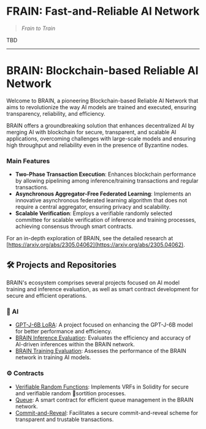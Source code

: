 # FRAIN: Fast-and-Reliable AI Network

> _Frain to Train_

TBD

---

# BRAIN: Blockchain-based Reliable AI Network

Welcome to BRAIN, a pioneering Blockchain-based Reliable AI Network that aims to revolutionize the way AI models are trained and executed, ensuring transparency, reliability, and efficiency.

BRAIN offers a groundbreaking solution that enhances decentralized AI by merging AI with blockchain for secure, transparent, and scalable AI applications, overcoming challenges with large-scale models and ensuring high throughput and reliability even in the presence of Byzantine nodes.

### Main Features
- **Two-Phase Transaction Execution**: Enhances blockchain performance by allowing pipelining among inference/training transactions and regular transactions.
- **Asynchronous Aggregator-Free Federated Learning**: Implements an innovative asynchronous federated learning algorithm that does not require a central aggregator, ensuring privacy and scalability.
- **Scalable Verification**: Employs a verifiable randomly selected committee for scalable verification of inference and training processes, achieving consensus through smart contracts.

For an in-depth exploration of BRAIN, see the detailed research at [https://arxiv.org/abs/2305.04062](https://arxiv.org/abs/2305.04062).

## 🛠 Projects and Repositories
BRAIN's ecosystem comprises several projects focused on AI model training and inference evaluation, as well as smart contract development for secure and efficient operations.

### 🤖 AI
- [GPT-J-6B LoRA](https://github.com/BRAIN-chain/LoRA): A project focused on enhancing the GPT-J-6B model for better performance and efficiency.
- [BRAIN Inference Evaluation](https://github.com/BRAIN-chain/BRAIN-eval-inference): Evaluates the efficiency and accuracy of AI-driven inferences within the BRAIN network.
- [BRAIN Training Evaluation](https://github.com/BRAIN-chain/BRAIN-eval-training): Assesses the performance of the BRAIN network in training AI models.

### ⚙️ Contracts
- [Verifiable Random Functions](https://github.com/BRAIN-chain/vrf-solidity): Implements VRFs in Solidity for secure and verifiable random sortition processes.
- [Queue](https://github.com/BRAIN-chain/queue-contract): A smart contract for efficient queue management in the BRAIN network.
- [Commit-and-Reveal](https://github.com/BRAIN-chain/hash-contract): Facilitates a secure commit-and-reveal scheme for transparent and trustable transactions.

